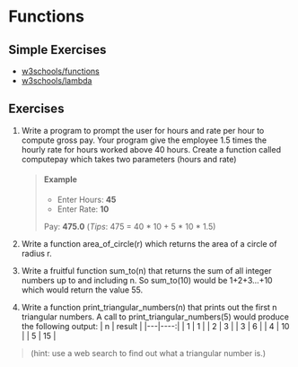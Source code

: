 # Functions

## Simple Exercises

* [w3schools/functions](https://www.w3schools.com/python/exercise.asp?filename=exercise_functions1)
* [w3schools/lambda](https://www.w3schools.com/python/exercise.asp?filename=exercise_lambda1)

## Exercises

1. Write a program to prompt the user for hours and rate per hour to compute gross pay. Your program give the employee 1.5 times the hourly rate for hours worked above 40 hours. Create a function called computepay which takes two parameters (hours and rate)

    > #### Example
    > * Enter Hours: **45**
    > * Enter Rate: **10**
    >
    > Pay: **475.0**  (*Tips*: 475 = 40 * 10 + 5 * 10 * 1.5)

2. Write a function area_of_circle(r) which returns the area of a circle of radius r.
3. Write a fruitful function sum_to(n) that returns the sum of all integer numbers up to and including n. So sum_to(10) would be 1+2+3...+10 which would return the value 55.
4. Write a function print_triangular_numbers(n) that prints out the first n triangular numbers. A call to print_triangular_numbers(5) would produce the following output:
  | n | result  |
  |---|----:|
  | 1 | 1  |
  | 2 | 3  |
  | 3 | 6  |
  | 4 | 10 |
  | 5 | 15 |
  > (hint: use a web search to find out what a triangular number is.)
